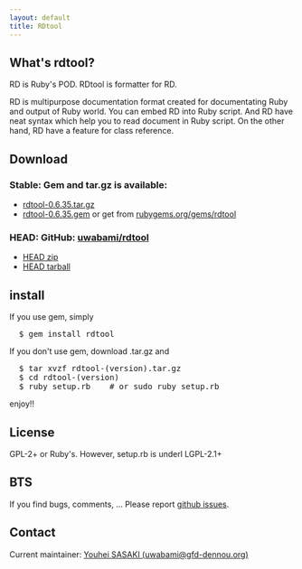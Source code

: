 ```yaml
---
layout: default
title: RDtool
---
```


What's rdtool?
--------------

RD is Ruby's POD. RDtool is formatter for RD.

RD is multipurpose documentation format created for documentating Ruby and output of Ruby world. You can embed RD into Ruby script. And RD have neat syntax which help you to read document in Ruby script. On the other hand, RD have a feature for class reference.

Download
--------

### Stable: Gem and tar.gz is available:

* [rdtool-0.6.35.tar.gz](pkg/rdtool-0.6.35.tar.gz)
* [rdtool-0.6.35.gem](pkg/rdtool-0.6.35.gem) or get from [rubygems.org/gems/rdtool](http://rubygems.org/gems/rdtool/)

### HEAD: GitHub: [uwabami/rdtool](https://github.com/uwabami/rdtool/)

* [HEAD zip](https://github.com/uwabami/rdtool/zipball/master)
* [HEAD tarball](https://github.com/uwabami/rdtool/tarball/master)

install
-------

If you use gem, simply
<pre>
  $ gem install rdtool
</pre>

If you don't use gem, download .tar.gz and
<pre>
  $ tar xvzf rdtool-(version).tar.gz
  $ cd rdtool-(version)
  $ ruby setup.rb    # or sudo ruby setup.rb
</pre>

enjoy!!

License
-------
GPL-2+ or Ruby's. However, setup.rb is underl LGPL-2.1+

BTS
---

If you find bugs, comments, ...
Please report [github issues](https://github.com/uwabami/rdtool/issues).

Contact
-------
Current maintainer: [Youhei SASAKI (uwabami@gfd-dennou.org)](mailto:uwabami@gfd-dennou.org)
